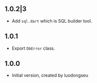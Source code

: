 ## 1.0.2|3

- Add `sql.dart` which is SQL builder tool.

## 1.0.1

- Export `DbError` class.

## 1.0.0

- Initial version, created by luodongseu
